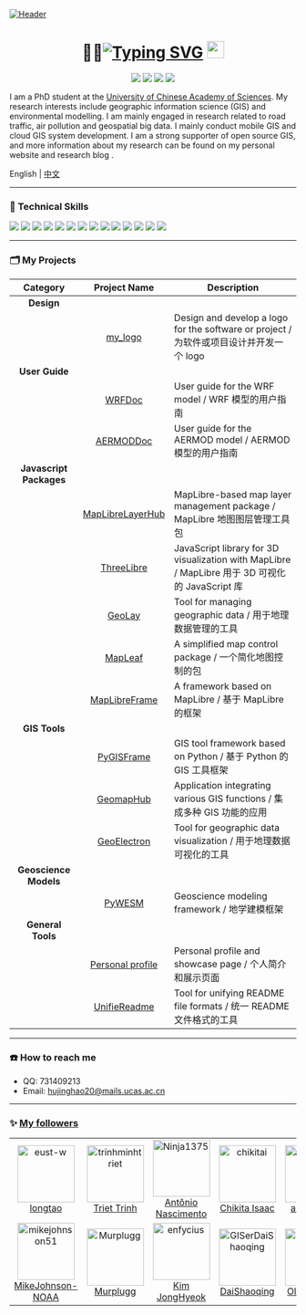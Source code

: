 [![Header](https://sdasddas.oss-cn-hangzhou.aliyuncs.com/keyan/202304080529901.gif "Header")](https://github.com/hujinghaoabcd)

<h1 align='center'> 👨‍🎓<a href="https://git.io/typing-svg"><img src="https://readme-typing-svg.demolab.com?font=Fira+Code&weight=500&size=30&pause=1000&color=000000&center=true&vCenter=true&width=335&height=30&lines=Hi!+I'm+Jinghao+Hu" alt="Typing SVG" /></a> <img src="https://sdasddas.oss-cn-hangzhou.aliyuncs.com/keyan/202304091427639.gif" width="30px"></h1>
<p align="center">
<a href=""><img src="https://img.shields.io/badge/My-Blog-yellow.svg" /></a>
<a href=""><img src="https://img.shields.io/badge/My-Linkedin-green.svg" /></a>
<a href=""><img src="https://img.shields.io/badge/Donate-Buy me a coffee-red.svg" /></a>
<a href="http://opensource.org/licenses/MIT"><img src="https://visitor-badge.laobi.icu/badge?page_id=hujinghaoabcd.hujinghaoabcd" /></a>
</p>

I am a PhD student at the [University of Chinese Academy of Sciences](https://www.ucas.ac.cn/). My research interests include geographic information science (GIS) and environmental modelling. I am mainly engaged in research related to road traffic, air pollution and geospatial big data. I mainly conduct mobile GIS and cloud GIS system development. I am a strong supporter of open source GIS, and more information about my research can be found on my personal website and research blog .

English | [中文](https://github.com/hujinghaoabcd/hujinghaoabcd/blob/main/README_CN.md)

---

### **🥇** Technical Skills

![](https://img.shields.io/badge/OS-Linux-informational?style=flat&logo=linux&logoColor=white&color=2bbc8a)
![](https://img.shields.io/badge/Editor-vscode-informational?style=flat&logo=Visual-Studio-Code&logoColor=white&color=2bbc8a)
![](https://img.shields.io/badge/Code-Python-informational?style=flat&logo=python&logoColor=white&color=2bbc8a)
![](https://img.shields.io/badge/Code-JavaScript-informational?style=flat&logo=javascript&logoColor=white&color=2bbc8a)
![](https://img.shields.io/badge/Code-html-informational?style=flat&logo=html5&logoColor=white&color=2bbc8a)
![](https://img.shields.io/badge/Code-C++-informational?style=flat&logo=c&logoColor=white&color=2bbc8a)
![](https://img.shields.io/badge/Code-Make-informational?style=flat&logo=cmake&logoColor=white&color=2bbc8a)
![](https://img.shields.io/badge/Code-Vue-informational?style=flat&logo=vue.js&logoColor=white&color=2bbc8a)
![](https://img.shields.io/badge/Shell-Bash-informational?style=flat&logo=gnu-bash&logoColor=white&color=2bbc8a)
![](https://img.shields.io/badge/Tools-PostgreSQL-informational?style=flat&logo=postgresql&logoColor=white&color=2bbc8a)
![](https://img.shields.io/badge/Tools-Docker-informational?style=flat&logo=docker&logoColor=white&color=2bbc8a)
![](https://img.shields.io/badge/Tools-Kubernetes-informational?style=flat&logo=kubernetes&logoColor=white&color=2bbc8a)
![](https://img.shields.io/badge/Tools-Django-informational?style=flat&logo=Django&logoColor=white&color=2bbc8a)
![](https://img.shields.io/badge/Tools-qgis-informational?style=flat&logo=qgis&logoColor=white&color=2bbc8a)

---

### **🗂** My Projects

| Category            | Project Name         | Description                                       |
|:-------------------:|:--------------------:|------------------------------------------------|
| **Design**          |                      |                                                   |
|                     | [my_logo](https://github.com/hujinghaoabcd/my_logo) | Design and develop a logo for the software or project / 为软件或项目设计并开发一个 logo |
| **User Guide**      |                      |                                                   |
|                     | [WRFDoc](https://github.com/hujinghaoabcd/WRFDoc) | User guide for the WRF model / WRF 模型的用户指南  |
|                     | [AERMODDoc](https://github.com/hujinghaoabcd/AERMODDoc) | User guide for the AERMOD model / AERMOD 模型的用户指南 |
| **Javascript Packages** |               |                                                   |
|                     | [MapLibreLayerHub](https://github.com/hujinghaoabcd/MapLibreLayerHub) | MapLibre-based map layer management package / MapLibre 地图图层管理工具包 |
|                     | [ThreeLibre](https://github.com/hujinghaoabcd/ThreeLibre) | JavaScript library for 3D visualization with MapLibre / MapLibre 用于 3D 可视化的 JavaScript 库 |
|                     | [GeoLay](https://github.com/hujinghaoabcd/GeoLay) | Tool for managing geographic data / 用于地理数据管理的工具 |
|                     | [MapLeaf](https://github.com/hujinghaoabcd/MapLeaf) | A simplified map control package / 一个简化地图控制的包 |
|                     | [MapLibreFrame](https://github.com/hujinghaoabcd/MapLibreFrame) | A framework based on MapLibre / 基于 MapLibre 的框架 |
| **GIS Tools**       |                      |                                                   |
|                     | [PyGISFrame](https://github.com/hujinghaoabcd/PyGISFrame) | GIS tool framework based on Python / 基于 Python 的 GIS 工具框架 |
|                     | [GeomapHub](https://github.com/hujinghaoabcd/GeomapHub) | Application integrating various GIS functions / 集成多种 GIS 功能的应用 |
|                     | [GeoElectron](https://github.com/hujinghaoabcd/GeoElectron) | Tool for geographic data visualization / 用于地理数据可视化的工具 |
| **Geoscience Models** |                   |                                                   |
|                     | [PyWESM](https://github.com/hujinghaoabcd/PyWESM) | Geoscience modeling framework / 地学建模框架 |
| **General Tools**   |                      |                                                   |
|                     | [Personal profile](https://github.com/hujinghaoabcd/hujinghaoabcd) | Personal profile and showcase page / 个人简介和展示页面 |
|                     | [UnifieReadme](https://github.com/hujinghaoabcd/UnifieReadme) | Tool for unifying README file formats / 统一 README 文件格式的工具 |

---







### **☎️** How to reach me

- QQ: 731409213
- Email: hujinghao20@mails.ucas.ac.cn

---

<!-- ### **📊** Github Stats

![GitHub stats](https://github-readme-stats.vercel.app/api?username=hujinghaoabcd&show_icons=true)

---

### **⏲️** This week I spent my time on

[![jinghao Hu's wakatime stats](https://github-readme-stats.vercel.app/api/wakatime?username=d3b7b6fc-b045-420b-af3e-7d77a37bedb3&langs_count=5)](https://github.com/anuraghazra/github-readme-stats) -->


### :sparkles: [My followers](src/getTopFollowers.py)

<table>
  <tr>
    <td align="center">
      <a href="https://github.com/eust-w">
        <img src="https://avatars2.githubusercontent.com/u/39115651" width="100px;" alt="eust-w"/>
      </a>
      <br />
      <a href="https://github.com/eust-w">longtao</a>
    </td>
    <td align="center">
      <a href="https://github.com/trinhminhtriet">
        <img src="https://avatars2.githubusercontent.com/u/1650997" width="100px;" alt="trinhminhtriet"/>
      </a>
      <br />
      <a href="https://github.com/trinhminhtriet">Triet Trinh</a>
    </td>
    <td align="center">
      <a href="https://github.com/Ninja1375">
        <img src="https://avatars2.githubusercontent.com/u/166745758" width="100px;" alt="Ninja1375"/>
      </a>
      <br />
      <a href="https://github.com/Ninja1375">Antônio Nascimento </a>
    </td>
    <td align="center">
      <a href="https://github.com/chikitai">
        <img src="https://avatars2.githubusercontent.com/u/153332620" width="100px;" alt="chikitai"/>
      </a>
      <br />
      <a href="https://github.com/chikitai">Chikita Isaac </a>
    </td>
    <td align="center">
      <a href="https://github.com/anahi-hub">
        <img src="https://avatars2.githubusercontent.com/u/172525619" width="100px;" alt="anahi-hub"/>
      </a>
      <br />
      <a href="https://github.com/anahi-hub">anahi-hub</a>
    </td>
    <td align="center">
      <a href="https://github.com/businessservic">
        <img src="https://avatars2.githubusercontent.com/u/133143298" width="100px;" alt="businessservic"/>
      </a>
      <br />
      <a href="https://github.com/businessservic">businessservic</a>
    </td>
    <td align="center">
      <a href="https://github.com/jingsam">
        <img src="https://avatars2.githubusercontent.com/u/1522494" width="100px;" alt="jingsam"/>
      </a>
      <br />
      <a href="https://github.com/jingsam">jingsam</a>
    </td>
  </tr>
  <tr>
    <td align="center">
      <a href="https://github.com/mikejohnson51">
        <img src="https://avatars2.githubusercontent.com/u/30052272" width="100px;" alt="mikejohnson51"/>
      </a>
      <br />
      <a href="https://github.com/mikejohnson51">MikeJohnson-NOAA</a>
    </td>
    <td align="center">
      <a href="https://github.com/Murplugg">
        <img src="https://avatars2.githubusercontent.com/u/17575688" width="100px;" alt="Murplugg"/>
      </a>
      <br />
      <a href="https://github.com/Murplugg">Murplugg</a>
    </td>
    <td align="center">
      <a href="https://github.com/enfycius">
        <img src="https://avatars2.githubusercontent.com/u/34566999" width="100px;" alt="enfycius"/>
      </a>
      <br />
      <a href="https://github.com/enfycius">Kim JongHyeok</a>
    </td>
    <td align="center">
      <a href="https://github.com/GISerDaiShaoqing">
        <img src="https://avatars2.githubusercontent.com/u/26642320" width="100px;" alt="GISerDaiShaoqing"/>
      </a>
      <br />
      <a href="https://github.com/GISerDaiShaoqing">DaiShaoqing</a>
    </td>
    <td align="center">
      <a href="https://github.com/olavoparno">
        <img src="https://avatars2.githubusercontent.com/u/7513162" width="100px;" alt="olavoparno"/>
      </a>
      <br />
      <a href="https://github.com/olavoparno">Olavo Parno</a>
    </td>
    <td align="center">
      <a href="https://github.com/snkd">
        <img src="https://avatars2.githubusercontent.com/u/34954109" width="100px;" alt="snkd"/>
      </a>
      <br />
      <a href="https://github.com/snkd">Susant Khadka</a>
    </td>
    <td align="center">
      <a href="https://github.com/greydoubt">
        <img src="https://avatars2.githubusercontent.com/u/43443470" width="100px;" alt="greydoubt"/>
      </a>
      <br />
      <a href="https://github.com/greydoubt">--</a>
    </td>
  </tr>
</table>


